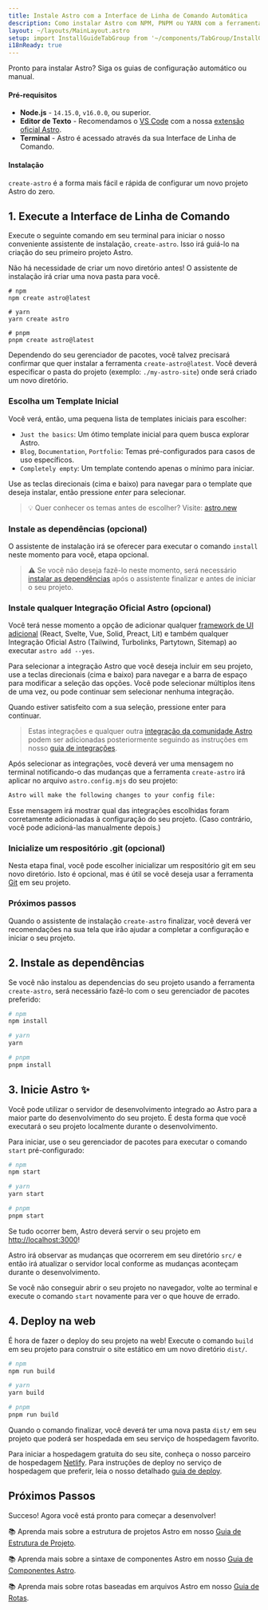 ```yaml
---
title: Instale Astro com a Interface de Linha de Comando Automática
description: Como instalar Astro com NPM, PNPM ou YARN com a ferramenta create-astro.
layout: ~/layouts/MainLayout.astro
setup: import InstallGuideTabGroup from '~/components/TabGroup/InstallGuideTabGroup.astro';
i18nReady: true
---
```


Pronto para instalar Astro? Siga os guias de configuração automático ou manual.

#### Pré-requisitos

- **Node.js** - `14.15.0`, `v16.0.0`, ou superior.
- **Editor de Texto** - Recomendamos o [VS Code](https://code.visualstudio.com/) com a nossa [extensão oficial Astro](https://marketplace.visualstudio.com/items?itemName=astro-build.astro-vscode).
- **Terminal** - Astro é acessado através da sua Interface de Linha de Comando.

<InstallGuideTabGroup />

#### Instalação

`create-astro` é a forma mais fácil e rápida de configurar um novo projeto Astro do zero.

## 1. Execute a Interface de Linha de Comando

Execute o seguinte comando em seu terminal para iniciar o nosso conveniente assistente de instalação, `create-astro`. Isso irá guiá-lo na criação do seu primeiro projeto Astro.

Não há necessidade de criar um novo diretório antes! O assistente de instalação irá criar uma nova pasta para você.

```shell
# npm
npm create astro@latest

# yarn
yarn create astro

# pnpm
pnpm create astro@latest
```

Dependendo do seu gerenciador de pacotes, você talvez precisará confirmar que quer instalar a ferramenta `create-astro@latest`. Você deverá especificar o pasta do projeto (exemplo: `./my-astro-site`) onde será criado um novo diretório.

### Escolha um Template Inicial
Você verá, então, uma pequena lista de templates iniciais para escolher:
- `Just the basics`: Um ótimo template inicial para quem busca explorar Astro.
- `Blog`, `Documentation`, `Portfolio`: Temas pré-configurados para casos de uso específicos.
- `Completely empty`: Um template contendo apenas o mínimo para iniciar.

Use as teclas direcionais (cima e baixo) para navegar para o template que deseja instalar, então pressione *enter* para selecionar.

> 💡 Quer conhecer os temas antes de escolher? Visite: [astro.new](https://astro.new/)

### Instale as dependências (opcional)
O assistente de instalação irá se oferecer para executar o comando `install` neste momento para você, etapa opcional.

> ⚠️ Se você não deseja fazê-lo neste momento, será necessário [instalar as dependências](/pt-BR/install/auto#2-install-dependencies) após o assistente finalizar e antes de iniciar o seu projeto.

### Instale qualquer Integração Oficial Astro (opcional)
Você terá nesse momento a opção de adicionar qualquer [framework de UI adicional](/pt-BR/core-concepts/framework-components) (React, Svelte, Vue, Solid, Preact, Lit) e também qualquer Integração Oficial Astro (Tailwind, Turbolinks, Partytown, Sitemap) ao executar `astro add --yes`.

Para selecionar a integração Astro que você deseja incluir em seu projeto, use a teclas direcionais (cima e baixo) para navegar e a barra de espaço para modificar a seleção das opções. Você pode selecionar múltiplos itens de uma vez, ou pode continuar sem selecionar nenhuma integração.

Quando estiver satisfeito com a sua seleção, pressione enter para continuar.

> Estas integrações e qualquer outra [integração da comunidade Astro](https://astro.build/integrations) podem ser adicionadas posteriormente seguindo as instruções em nosso [guia de integrações](/pt-BR/guides/integrations-guide).

Após selecionar as integrações, você deverá ver uma mensagem no terminal notificando-o das mudanças que a ferramenta `create-astro` irá aplicar no arquivo `astro.config.mjs` do seu projeto:

```bash
Astro will make the following changes to your config file:
```

Esse mensagem irá mostrar qual das integrações escolhidas foram corretamente adicionadas à configuração do seu projeto. (Caso contrário, você pode adicioná-las manualmente depois.)

### Inicialize um respositório .git (opcional)

Nesta etapa final, você pode escolher inicializar um respositório git em seu novo diretório. Isto é opcional, mas é útil se você deseja usar a ferramenta [Git](https://git-scm.com/) em seu projeto.

### Próximos passos

Quando o assistente de instalação `create-astro` finalizar, você deverá ver recomendações na sua tela que irão ajudar a completar a configuração e iniciar o seu projeto.

## 2. Instale as dependências

Se você não instalou as dependencias do seu projeto usando a ferramenta `create-astro`, será necessário fazê-lo com o seu gerenciador de pacotes preferido:

```bash
# npm
npm install

# yarn
yarn

# pnpm
pnpm install

```

## 3. Inicie Astro ✨

Você pode utilizar o servidor de desenvolvimento integrado ao Astro para a maior parte do desenvolvimento do seu projeto. É desta forma que você executará o seu projeto localmente durante o desenvolvimento.

Para iniciar, use o seu gerenciador de pacotes para executar o comando `start` pré-configurado:

```bash
# npm
npm start

# yarn
yarn start

# pnpm
pnpm start
```

Se tudo ocorrer bem, Astro deverá servir o seu projeto em [http://localhost:3000](http://localhost:3000)!

Astro irá observar as mudanças que ocorrerem em seu diretório `src/` e então irá atualizar o servidor local conforme as mudanças aconteçam durante o desenvolvimento.

Se você não conseguir abrir o seu projeto no navegador, volte ao terminal e execute o comando `start` novamente para ver o que houve de errado.

## 4. Deploy na web

É hora de fazer o deploy do seu projeto na web! Execute o comando `build` em seu projeto para construir o site estático em um novo diretório `dist/`.

```bash
# npm
npm run build

# yarn
yarn build

# pnpm
pnpm run build
```

Quando o comando finalizar, você deverá ter uma nova pasta `dist/` em seu projeto que poderá ser hospedada em seu serviço de hospedagem favorito.

Para iniciar a hospedagem gratuita do seu site, conheça o nosso parceiro de hospedagem [Netlify](https://www.netlify.com/). Para instruções de deploy no serviço de hospedagem que preferir, leia o nosso detalhado [guia de deploy](/pt-BR/guides/deploy).

## Próximos Passos

Succeso! Agora você está pronto para começar a desenvolver!

📚 Aprenda mais sobre a estrutura de projetos Astro em nosso [Guia de Estrutura de Projeto](/pt-BR/core-concepts/project-structure).

📚 Aprenda mais sobre a sintaxe de componentes Astro em nosso [Guia de Componentes Astro](/pt-BR/core-concepts/astro-components).

📚 Aprenda mais sobre rotas baseadas em arquivos Astro em nosso [Guia de Rotas](/pt-BR/core-concepts/astro-pages).
